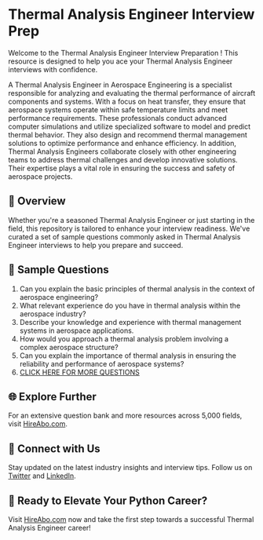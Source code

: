 # Thermal Analysis Engineer Interview Prep

Welcome to the Thermal Analysis Engineer Interview Preparation ! This resource is designed to help you ace your Thermal Analysis Engineer interviews with confidence.

A Thermal Analysis Engineer in Aerospace Engineering is a specialist responsible for analyzing and evaluating the thermal performance of aircraft components and systems. With a focus on heat transfer, they ensure that aerospace systems operate within safe temperature limits and meet performance requirements. These professionals conduct advanced computer simulations and utilize specialized software to model and predict thermal behavior. They also design and recommend thermal management solutions to optimize performance and enhance efficiency. In addition, Thermal Analysis Engineers collaborate closely with other engineering teams to address thermal challenges and develop innovative solutions. Their expertise plays a vital role in ensuring the success and safety of aerospace projects.

## 🚀 Overview

Whether you're a seasoned Thermal Analysis Engineer or just starting in the field, this repository is tailored to enhance your interview readiness. We've curated a set of sample questions commonly asked in Thermal Analysis Engineer interviews to help you prepare and succeed.

## 📝 Sample Questions

1. Can you explain the basic principles of thermal analysis in the context of aerospace engineering?
2. What relevant experience do you have in thermal analysis within the aerospace industry?
3. Describe your knowledge and experience with thermal management systems in aerospace applications.
4. How would you approach a thermal analysis problem involving a complex aerospace structure?
5. Can you explain the importance of thermal analysis in ensuring the reliability and performance of aerospace systems?
6. [CLICK HERE FOR MORE QUESTIONS](https://hireabo.com/job/3_3_15/Thermal%20Analysis%20Engineer)

## 🌐 Explore Further

For an extensive question bank and more resources across 5,000 fields, visit [HireAbo.com](https://www.hireabo.com).

## 📱 Connect with Us

Stay updated on the latest industry insights and interview tips. Follow us on [Twitter](https://twitter.com/hireabo) and [LinkedIn](https://www.linkedin.com/in/hire-abo-3609972a8/).

## 🚀 Ready to Elevate Your Python Career?

Visit [HireAbo.com](https://www.hireabo.com) now and take the first step towards a successful Thermal Analysis Engineer career!